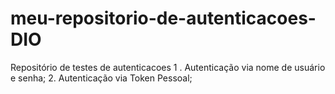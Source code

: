# meu-repositorio-de-autenticacoes-DIO
Repositório de testes de autenticacoes
1 . Autenticação via nome de usuário e senha;
2. Autenticação via Token Pessoal;